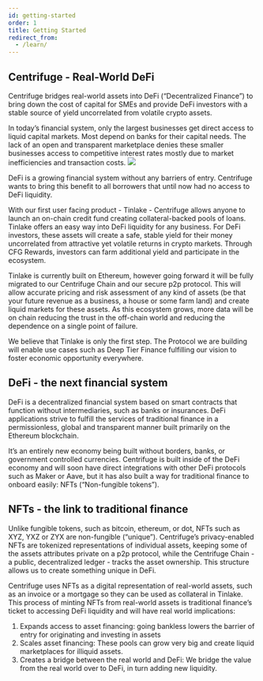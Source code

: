 ```yaml
---
id: getting-started
order: 1
title: Getting Started
redirect_from:
  - /learn/
---
```


## Centrifuge - Real-World DeFi

Centrifuge bridges real-world assets into DeFi (“Decentralized Finance”) to bring down the cost of capital for SMEs and provide DeFi investors with a stable source of yield uncorrelated from volatile crypto assets.

In today’s financial system, only the largest businesses get direct access to liquid capital markets. Most depend on banks for their capital needs. The lack of an open and transparent marketplace denies these smaller businesses access to competitive interest rates mostly due to market inefficiencies and transaction costs. ![](https://storage.googleapis.com/centrifuge-hackmd/upload_1b1adf116ed7021f4ea4d243d36a102b.png#float=right;margin=20px;width=70%;)

DeFi is a growing financial system without any barriers of entry. Centrifuge wants to bring this benefit to all borrowers that until now had no access to DeFi liquidity.

With our first user facing product - Tinlake - Centrifuge allows anyone to launch an on-chain credit fund creating collateral-backed pools of loans. Tinlake offers an easy way into DeFi liquidity for any business. For DeFi investors, these assets will create a safe, stable yield for their money uncorrelated from attractive yet volatile returns in crypto markets. Through CFG Rewards, investors can farm additional yield and participate in the ecosystem.

Tinlake is currently built on Ethereum, however going forward it will be fully migrated to our Centrifuge Chain and our secure p2p protocol. This will allow accurate pricing and risk assessment of any kind of assets (be that your future revenue as a business, a house or some farm land) and create liquid markets for these assets. As this ecosystem grows, more data will be on chain reducing the trust in the off-chain world and reducing the dependence on a single point of failure.

We believe that Tinlake is only the first step. The Protocol we are building will enable use cases such as Deep Tier Finance fulfilling our vision to foster economic opportunity everywhere.

## DeFi - the next financial system

DeFi is a decentralized financial system based on smart contracts that function without intermediaries, such as banks or insurances. DeFi applications strive to fulfill the services of traditional finance in a permissionless, global and transparent manner built primarily on the Ethereum blockchain.

It’s an entirely new economy being built without borders, banks, or government controlled currencies. Centrifuge is built inside of the DeFi economy and will soon have direct integrations with other DeFi protocols such as Maker or Aave, but it has also built a way for traditional finance to onboard easily: NFTs (“Non-fungible tokens”).

## NFTs - the link to traditional finance

Unlike fungible tokens, such as bitcoin, ethereum, or dot, NFTs such as XYZ, YXZ or ZYX are non-fungible (“unique”). Centrifuge’s privacy-enabled NFTs are tokenized representations of individual assets, keeping some of the assets attributes private on a p2p protocol, while the Centrifuge Chain - a public, decentralized ledger - tracks the asset ownership. This structure allows us to create something unique in DeFi.

Centrifuge uses NFTs as a digital representation of real-world assets, such as an invoice or a mortgage so they can be used as collateral in Tinlake. This process of minting NFTs from real-world assets is traditional finance’s ticket to accessing DeFi liquidity and will have real world implications:

1. Expands access to asset financing: going bankless lowers the barrier of entry for originating and investing in assets
2. Scales asset financing: These pools can grow very big and create liquid marketplaces for illiquid assets.
3. Creates a bridge between the real world and DeFi: We bridge the value from the real world over to DeFi, in turn adding new liquidity.
